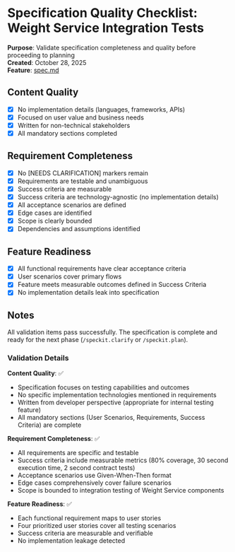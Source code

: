 # Specification Quality Checklist: Weight Service Integration Tests

**Purpose**: Validate specification completeness and quality before proceeding to planning  
**Created**: October 28, 2025  
**Feature**: [spec.md](../spec.md)

## Content Quality

- [x] No implementation details (languages, frameworks, APIs)
- [x] Focused on user value and business needs
- [x] Written for non-technical stakeholders
- [x] All mandatory sections completed

## Requirement Completeness

- [x] No [NEEDS CLARIFICATION] markers remain
- [x] Requirements are testable and unambiguous
- [x] Success criteria are measurable
- [x] Success criteria are technology-agnostic (no implementation details)
- [x] All acceptance scenarios are defined
- [x] Edge cases are identified
- [x] Scope is clearly bounded
- [x] Dependencies and assumptions identified

## Feature Readiness

- [x] All functional requirements have clear acceptance criteria
- [x] User scenarios cover primary flows
- [x] Feature meets measurable outcomes defined in Success Criteria
- [x] No implementation details leak into specification

## Notes

All validation items pass successfully. The specification is complete and ready for the next phase (`/speckit.clarify` or `/speckit.plan`).

### Validation Details

**Content Quality**: ✅
- Specification focuses on testing capabilities and outcomes
- No specific implementation technologies mentioned in requirements
- Written from developer perspective (appropriate for internal testing feature)
- All mandatory sections (User Scenarios, Requirements, Success Criteria) are complete

**Requirement Completeness**: ✅
- All requirements are specific and testable
- Success criteria include measurable metrics (80% coverage, 30 second execution time, 2 second contract tests)
- Acceptance scenarios use Given-When-Then format
- Edge cases comprehensively cover failure scenarios
- Scope is bounded to integration testing of Weight Service components

**Feature Readiness**: ✅
- Each functional requirement maps to user stories
- Four prioritized user stories cover all testing scenarios
- Success criteria are measurable and verifiable
- No implementation leakage detected
